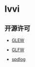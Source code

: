 # lvvi

## 开源许可

- [GLEW](3rd_party/GLEW/LICENSE)

- [GLFW](3rd_party/GLFW/LICENSE)

- [spdlog](3rd_party/spdlog/LICENSE)